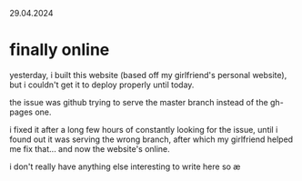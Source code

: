 29.04.2024
# finally online
yesterday, i built this website (based off my girlfriend's personal website), but i couldn't get it to deploy properly until today. 

the issue was github trying to serve the master branch instead of the gh-pages one.

i fixed it after a long few hours of constantly looking for the issue, until i found out it was serving the wrong branch, after which my girlfriend helped me fix that... and now the website's online.

i don't really have anything else interesting to write here so æ
